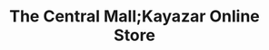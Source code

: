 ---
title: "The Central Mall;Kayazar Online Store"
url: /karachi/the-central-mall-kayazar-online-store/
shop: Allgemein
---